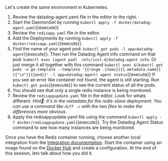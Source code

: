 Let's create the same environment in Kubernetes. 

1.  Review the datadog-agent.yaml file in the editor to the right.
2.  Start the DaemonSet by running `kubectl apply -f docker/datadog-agent.yaml`{{execute}}
3.  Review the `redisapp.yaml` file in the editor.
4.  Add the Deployments by running `kubectl apply -f docker/redisapp.yaml`{{execute}}.
5.  Find the name of your agent pod: `kubectl get pods -l app=datadog-agent`{{execute}}. Then run the Datadog Agent info command on that pod: `kubectl exec [agent pod]  /etc/init.d/datadog-agent info`. Or just merge it all together with this command `kubectl exec $(kubectl get pods -o go-template --template '{{range .items}}{{.metadata.name}}{{"\n"}}{{end}}' -l app=datadog-agent) agent status`{{execute}}
    If you see an error like container not found, the agent is still starting. Run `kubectl get pods`{{execute}} to see the current status of all the pods.
6.  You should see that only a single redis instance is being monitored.
7.  Review the `redisappupdate.yaml` file in the editor. Look for whats different. *Hint: it's in the metadata for the redis-slave deployment. You can use a command like `diff -c` with the two files to make the differences more obvious*. 
8.  Apply the redisappupdate.yaml file using the command `kubectl apply -f docker/redisappupdate.yaml`{{execute}}. Try the Datadog Agent Status command to see how many instances are being monitored.

Once you have the Redis container running, choose another local integration from the [Integration documentation](http://docs.datadoghq.com/integrations/). Start the container using an image found on the [Docker Hub](https://hub.docker.com/) and create a configuration. At the end of this session, lets talk about how you did it.